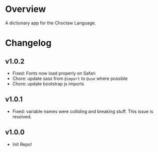 # Overview

A dictionary app for the Choctaw Language.

# Changelog

## v1.0.2

-   Fixed: Fonts now load properly on Safari
-   Chore: update sass from `@import` to `@use` where possible
-   Chore: update bootstrap js imports

## v1.0.1

-   Fixed: variable names were colliding and breaking stuff. This issue is resolved.

## v1.0.0

-   Init Repo!
